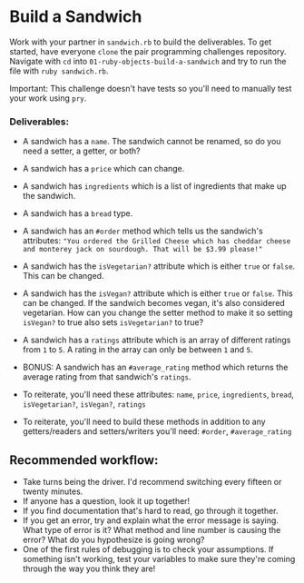 # Build a Sandwich

Work with  your partner in `sandwich.rb` to build the deliverables. To get started, have everyone `clone` the pair programming challenges repository. Navigate with `cd` into `01-ruby-objects-build-a-sandwich` and try to run the file with `ruby sandwich.rb`.

Important: This challenge doesn't have tests so you'll need to manually test your work using `pry`.

### Deliverables:

- A sandwich has a `name`. The sandwich cannot be renamed, so do you need a setter, a getter, or both?
- A sandwich has a `price` which can change.
- A sandwich has `ingredients` which is a list of ingredients that make up the sandwich.
- A sandwich has a `bread` type.
- A sandwich has an `#order` method which tells us the sandwich's attributes: `"You ordered the Grilled Cheese which has cheddar cheese and monterey jack on sourdough. That will be $3.99 please!"`
- A sandwich has the `isVegetarian?` attribute which is either `true` or `false`. This can be changed.
- A sandwich has the `isVegan?` attribute which is either `true` or `false`. This can be changed. If the sandwich becomes vegan, it's also considered vegetarian. How can you change the setter method to make it so setting `isVegan?` to true also sets `isVegetarian?` to true?
- A sandwich has a `ratings` attribute which is an array of different ratings from `1` to `5`. A rating in the array can only be between `1` and `5`.
- BONUS: A sandwich has an `#average_rating` method which returns the average rating from that sandwich's `ratings`.

- To reiterate, you'll need these attributes: `name`, `price`, `ingredients`, `bread`, `isVegetarian?`, `isVegan?`, `ratings`
- To reiterate, you'll need to build these methods in addition to any getters/readers and setters/writers you'll need: `#order`, `#average_rating`

## Recommended workflow:

- Take turns being the driver. I'd recommend switching every fifteen or twenty minutes.
- If anyone has a question, look it up together!
- If you find documentation that's hard to read, go through it together.
- If you get an error, try and explain what the error message is saying. What type of error is it? What method and line number is causing the error? What do you hypothesize is going wrong?
- One of the first rules of debugging is to check your assumptions. If something isn't working, test your variables to make sure they're coming through the way you think they are!
